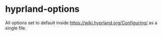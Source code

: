 # hyprland-options
All options set to default inside https://wiki.hyprland.org/Configuring/ as a single file.
